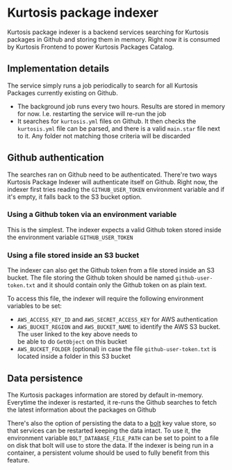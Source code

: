 Kurtosis package indexer
========================

Kurtosis package indexer is a backend services searching for Kurtosis packages in Github and storing them in memory.
Right now it is consumed by Kurtosis Frontend to power Kurtosis Packages Catalog.

Implementation details
----------------------

The service simply runs a job periodically to search for all Kurtosis Packages currently existing on Github.
- The background job runs every two hours. Results are stored in memory for now. I.e. restarting the service will re-run the job
- It searches for `kurtosis.yml` files on Github. It then checks the `kurtosis.yml` file can be parsed, and there is a valid `main.star` file next to it. Any folder not matching those criteria will be discarded

Github authentication
---------------------

The searches ran on Github need to be authenticated. There're two ways Kurtosis Package Indexer will authenticate itself
on Github.
Right now, the indexer first tries reading the `GITHUB_USER_TOKEN` environment variable and if it's empty, it falls back
to the S3 bucket option.

### Using a Github token via an environment variable
This is the simplest. The indexer expects a valid Github token stored inside the environment variable `GITHUB_USER_TOKEN`

### Using a file stored inside an S3 bucket
The indexer can also get the Github token from a file stored inside an S3 bucket.
The file storing the Github token should be named `github-user-token.txt` and it should contain only the Github token 
on as plain text.

To access this file, the indexer will require the following environment variables to be set:
- `AWS_ACCESS_KEY_ID` and `AWS_SECRET_ACCESS_KEY` for AWS authentication
- `AWS_BUCKET_REGION` and `AWS_BUCKET_NAME` to identify the AWS S3 bucket. The user linked to the key above needs to  
be able to do `GetObject` on this bucket
- `AWS_BUCKET_FOLDER` (optional) in case the file `github-user-token.txt` is located inside a folder in this S3 bucket

Data persistence
----------------

The Kurtosis packages information are stored by default in-memory. Everytime the indexer is restarted, it re-runs the
Github searches to fetch the latest information about the packages on Github

There's also the option of persisting the data to a [bolt](https://github.com/etcd-io/bbolt) key value store, so that 
services can be restarted keeping the data intact. To use it, the environment variable `BOLT_DATABASE_FILE_PATH` can 
be set to point to a file on disk that bolt will use to store the data. If the indexer is being run in a container, a 
persistent volume should be used to fully benefit from this feature.

